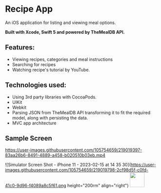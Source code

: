 # Recipe App   

An iOS application for listing and viewing meal options.

**Built with Xcode, Swift 5 and powered by TheMealDB API.**

## Features:
* Viewing recipes, categories and meal instructions
* Searching for recipes
* Watching recipe's tutorial by YouTube.

## Technologies used:
* Using 3rd party libraries with CocoaPods.
* UIKit
* Webkit
* Parsing JSON from TheMealDB API transforming it to fit the required model, along with persisting the data.
* MVC app architecture

## Sample Screen


https://user-images.githubusercontent.com/105754659/219019397-83aa26b6-8491-4889-a458-b020510b03eb.mp4

![Simulator Screen Shot - iPhone 11 - 2023-02-15 at 14 35 30](https://user-images.githubusercontent.com/105754659/219019798-2cf98d5f-c0fd-41c0-9d96-f4089a8c5f61.png height="200rm" align="right")
<img src="https://user-images.githubusercontent.com/105754659/219019798-2cf98d5f-c0fd-41c0-9d96-f4089a8c5f61.png" width="48">

